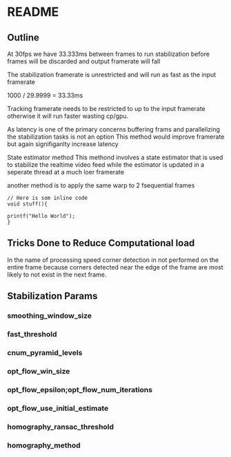 # README

## Outline

At 30fps we have 33.333ms  between frames to run stabilization before frames will be discarded and output framerate will fall

The stabilization framerate is unrestricted and will run as fast as the input framerate

1000 / 29.9999 = 33.33ms

Tracking framerate needs to be restricted to up to the input framerate otherwise it will run faster wasting cp/gpu.

As latency is one of the primary concerns buffering frams and parallelizing the stabilization tasks is not an option
This method would improve framerate but again signifiganlty increase latency

State estimator method
This methond involves a state estimator that is used to stabilize the realtime video feed while the estimator is updated in a seperate thread at a much loer framerate

another method is to apply the same warp to 2 fsequential frames

    // Here is som inline code
    void stuff(){
    
    printf("Hello World");
    }

## Tricks Done to Reduce Computational load
In the name of processing speed corner detection in not performed on the entire frame because corners detected near the edge of the frame are most likely to not exist in the next frame.

## Stabilization Params

### smoothing_window_size

### fast_threshold

### cnum_pyramid_levels

### opt_flow_win_size

### opt_flow_epsilon;opt_flow_num_iterations

### opt_flow_use_initial_estimate

### homography_ransac_threshold

### homography_method

